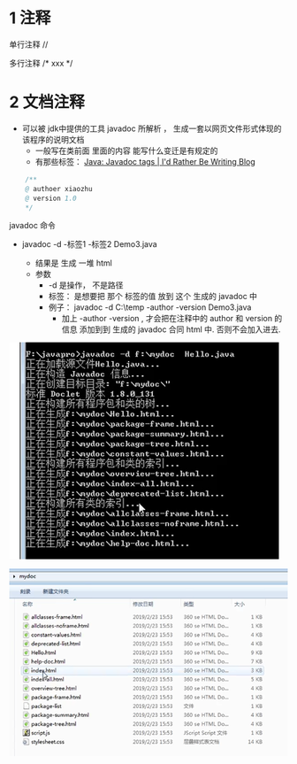 # 1 注释

单行注释 //

多行注释
/* 
xxx
*/

# 2 文档注释

- 可以被 jdk中提供的工具 javadoc 所解析 ， 生成一套以网页文件形式体现的该程序的说明文档
  - 一般写在类前面 里面的内容 能写什么变迁是有规定的
  - 有那些标签： [Java: Javadoc tags | I'd Rather Be Writing Blog](https://idratherbewriting.com/java-javadoc-tags/)
  
```java
    /**
    @ authoer xiaozhu
    @ version 1.0
    */
```


javadoc 命令 

- javadoc -d <pathToFile> -标签1 -标签2 Demo3.java
	- 结果是 生成 一堆 html 
  - 参数
	  - -d 是操作， 不是路径 
	  - 标签： 是想要把 那个 标签的值 放到 这个 生成的 javadoc 中 
	  - 例子： javadoc -d C:\temp -author -version Demo3.java    
		  - 加上 -author -version , 才会把在注释中的 author 和 version 的信息 添加到到 生成的 javadoc  合同 html 中.   否则不会加入进去. 

![](image/Pasted%20image%2020230408213124.png)

![](image/Pasted%20image%2020230408213140.png)


